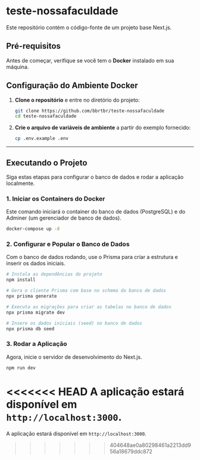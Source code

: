 # teste-nossafaculdade

Este repositório contém o código-fonte de um projeto base Next.js.

## Pré-requisitos

Antes de começar, verifique se você tem o **Docker** instalado em sua máquina.

## Configuração do Ambiente Docker

1.  **Clone o repositório** e entre no diretório do projeto:

    ```bash
    git clone https://github.com/bbrtbr/teste-nossafaculdade
    cd teste-nossafaculdade
    ```

2.  **Crie o arquivo de variáveis de ambiente** a partir do exemplo fornecido:

    ```bash
    cp .env.example .env
    ```

-----

## Executando o Projeto

Siga estas etapas para configurar o banco de dados e rodar a aplicação localmente.

### 1\. Iniciar os Containers do Docker

Este comando iniciará o container do banco de dados (PostgreSQL) e do Adminer (um gerenciador de banco de dados).

```bash
docker-compose up -d
```

### 2\. Configurar e Popular o Banco de Dados

Com o banco de dados rodando, use o Prisma para criar a estrutura e inserir os dados iniciais.

```bash
# Instala as dependências do projeto
npm install

# Gera o cliente Prisma com base no schema do banco de dados
npx prisma generate

# Executa as migrações para criar as tabelas no banco de dados
npx prisma migrate dev

# Insere os dados iniciais (seed) no banco de dados
npx prisma db seed
```

### 3\. Rodar a Aplicação

Agora, inicie o servidor de desenvolvimento do Next.js.

```bash
npm run dev
```

<<<<<<< HEAD
A aplicação estará disponível em `http://localhost:3000`.   
=======
A aplicação estará disponível em `http://localhost:3000`.
>>>>>>> 404648ae0a80298461a2213dd956a18679ddc872
